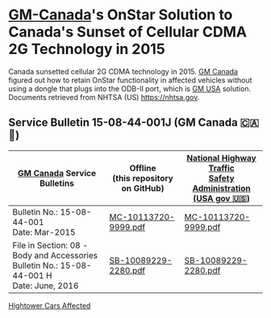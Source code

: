 # [GM-Canada](https://www.gm.ca/)'s OnStar Solution to Canada's Sunset of Cellular CDMA 2G Technology in 2015

Canada sunsetted cellular 2G CDMA technology in 2015. [GM Canada](https://www.gm.ca/) figured out how to retain OnStar functionality in affected vehicles without using a dongle that plugs into the ODB-II port, which is [GM USA](https://www.gm.com/) solution. Documents retrieved from NHTSA (US) https://nhtsa.gov.

## Service Bulletin 15-08-44-001J (GM Canada 🇨🇦 🍁)

| [GM Canada](https://www.gm.ca/) Service Bulletins | Offline<br /> (this repository<br> on GitHub) | [National Highway Traffic<br /> Safety Administration<br />\(USA gov  🇺🇸\)](https://nhtsa.gov) |
|-----------------------------|---------|--------|
| Bulletin No.: 15-08-44-001<br> Date: Mar-2015 | [MC-10113720-9999.pdf](MC-10113720-9999.pdf) | [MC-10113720-9999.pdf](https://static.nhtsa.gov/odi/tsbs/2019/MC-10166666-9999.pdf) |
| File in Section: 08 -Body and Accessories<br> Bulletin No.: 15-08-44-001 H<br /> Date: June, 2016  | [SB-10089229-2280.pdf](SB-10089229-2280.pdf) | [SB-10089229-2280.pdf](https://static.nhtsa.gov/odi/tsbs/2016/SB-10089229-2280.pdf) |

[Hightower Cars Affected](HightowerCarsAffected.md)
